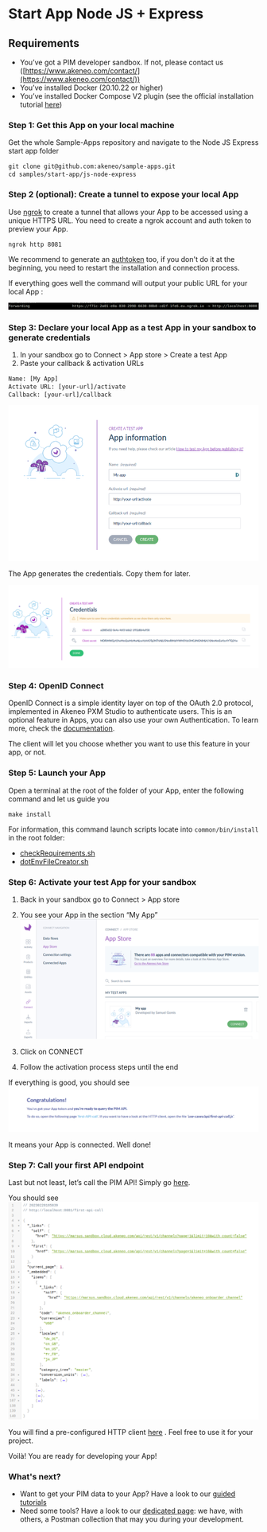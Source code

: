 # Start App Node JS + Express

## Requirements
- You’ve got a PIM developer sandbox. If not, please contact us ([https://www.akeneo.com/contact/](https://www.akeneo.com/contact/))
- You’ve installed Docker (20.10.22 or higher)
- You’ve installed Docker Compose V2 plugin (see the official installation tutorial [here](https://docs.docker.com/compose/install/))

### Step 1: Get this App on your local machine
Get the whole Sample-Apps repository and navigate to the Node JS Express start app folder
```
git clone git@github.com:akeneo/sample-apps.git
cd samples/start-app/js-node-express
```

### Step 2 (optional): Create a tunnel to expose your local App
Use [ngrok]([https://ngrok.com/](https://ngrok.com/)) to create a tunnel that allows your App to be accessed using a unique HTTPS URL. You need to create a ngrok account and auth token to preview your App.
```
ngrok http 8081
```
We recommend to generate an [authtoken](https://dashboard.ngrok.com/get-started/your-authtoken) too, if you don't do it at the beginning, you need to restart the installation and connection process.

If everything goes well the command will output your public URL for your local App :

![img.png](../../../common/images/step2-1.png)

### Step 3: Declare your local App as a test App in your sandbox to generate credentials
1. In your sandbox go to Connect > App store > Create a test App
2. Paste your callback & activation URLs
```
Name: [My App]
Activate URL: [your-url]/activate
Callback: [your-url]/callback
```
![img.png](../../../common/images/step3-1.png)

The App generates the credentials. Copy them for later.

![img.png](../../../common/images/step3-2.png)

### Step 4: OpenID Connect

OpenID Connect is a simple identity layer on top of the OAuth 2.0 protocol, implemented in Akeneo PXM Studio to authenticate users.
This is an optional feature in Apps, you can also use your own Authentication. To learn more, check the [documentation](https://api.akeneo.com/apps/authentication-and-authorization.html#getting-started-with-openid-connect).

The client will let you choose whether you want to use this feature in your app, or not.

### Step 5: Launch your App
Open a terminal at the root of the folder of your App, enter the following command and let us guide you
```
make install
```
For information, this command launch scripts locate into `common/bin/install` in the root folder:

- [checkRequirements.sh](https://github.com/akeneo/sample-apps/blob/main/common/bin/install/checkRequirements.sh)
- [dotEnvFileCreator.sh](https://github.com/akeneo/sample-apps/blob/main/common/bin/install/dotEnvFileCreator.sh)

### Step 6: Activate your test App for your sandbox
1. Back in your sandbox go to Connect > App store
2. You see your App in the section “My App”
   ![img.png](../../../common/images/step5-1.png)

3. Click on CONNECT
4. Follow the activation process steps until the end

If everything is good, you should see
![img.png](../../../common/images/step5-2_js-node-express.png)

It means your App is connected. Well done!

### Step 7: Call your first API endpoint

Last but not least, let’s call the PIM API!
Simply go [here](http://localhost:8081/first-api-call).

You should see
![img.png](../../../common/images/step6-1.png)

You will find a pre-configured HTTP client [here](https://github.com/akeneo/sample-apps/blob/main/samples/start-app/js-node-express/client/https-client.js) . Feel free to use it for your project.

Voilà! You are ready for developing your App!

### What's next?
- Want to get your PIM data to your App? Have a look to our [guided tutorials](https://api.akeneo.com/tutorials/homepage.html#tags=App%20Workflow)
- Need some tools? Have a look to our [dedicated page](https://api.akeneo.com/apps/app-developer-tools.html): we have, with others, a Postman collection that may you during your development.
